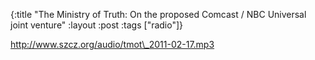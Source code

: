 {:title "The Ministry of Truth: On the proposed Comcast / NBC Universal joint venture"
:layout :post
:tags  ["radio"]}

<http://www.szcz.org/audio/tmot\_2011-02-17.mp3>

